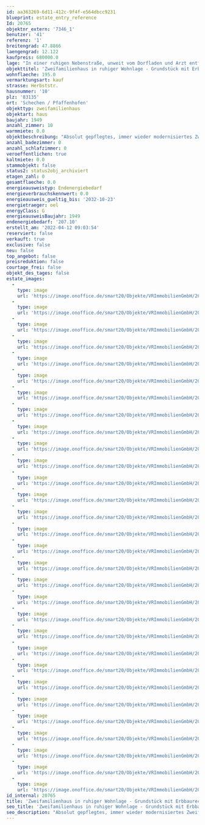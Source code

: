 ```yaml
---
id: aa363269-6d11-412c-9f4f-e564dbcc9231
blueprint: estate_entry_reference
Id: 20765
objektnr_extern: '7346_1'
benutzer: '41'
referenz: '1'
breitengrad: 47.8866
laengengrad: 12.122
kaufpreis: 680000.0
lage: "In einer ruhigen Nebenstraße, unweit vom Dorfladen und Arzt entfernt.\r\n\r\nWeitere Supermärkte, Discounter, Bäcker, Metzger etc. befinden sich in Schechen, Rott am Inn, Großkarolinenfeld, Westerndorf-St. Peter und Rosenheim. \r\nEin Kindergarten befindet sich in Pfaffenhofen. Bahnhof und Grundschule finden sich in Schechen bzw. Hochstätt. Die Mittelschule liegt in Westerndorf St. Peter bei Rosenheim, sämtliche weiterführenden Schulen befinden sich direkt in Rosenheim. Für Sportbegeisterte gibt es zahlreiche Möglichkeiten vor Ort und in der näheren Umgebung. Verschiedene Badeseen in der Umgebung ermöglichen eine Abkühlung an heißen Sommertagen."
objekttitel: 'Zweifamilienhaus in ruhiger Wohnlage - Grundstück mit Erbbaurecht'
wohnflaeche: 195.0
vermarktungsart: kauf
strasse: Herbststr.
hausnummer: '10'
plz: '83135'
ort: 'Schechen / Pfaffenhofen'
objekttyp: zweifamilienhaus
objektart: haus
baujahr: 1949
anzahl_zimmer: 10
warmmiete: 0.0
objektbeschreibung: "Absolut gepflegtes, immer wieder modernisiertes Zweifamilienhaus auf einem großen, parkähnlich angelegten Grundstück!\r\nDieses ursprünglich 1949 massiv erbaute Wohnhaus wurde 1958 erweitert und 1962 sowie 1983 aufgestockt. \r\nEine Doppelgarage sowie als gemütliches \"Salettl\" ausgestattetes Nebengebäude und ein Holzschuppen befinden sich an der Nord-West-Seite des Hauses.\r\nDas Gebäude ist größtenteils unterkellert, hier befindet sich auch die Viessmann-Ölzentralheizung sowie weitere Abstellräume.\r\nDie Erdgeschosswohnung ist pfiffig geschnitten, über die große Küche ist das helle Wohn-Esszimmer zu erreichen. Dieses ist mit einem Heizkamin ausgestattet. Über große Terrassentüren geht´s in den Garten.\r\nDas Elternbad mit Wanne und großer Dusche sowie Schlafzimmer sind noch zusätzlich mit einer Schiebetür separiert.\r\nWeiterhin sind der Hauswirtschaftsraum, eine Gästetoilette  sowie ein Saunaraum im EG zu finden.\r\n\r\nIm Obergeschoss befinden sich vier Zimmer sowie eine Küche und ein Bad mit Wanne und Dusche. Auch hier befindet sich eine separate Toilette. Ein südliches Zimmer hat Zutritt zum Balkon, welcher sich über die ganze Hausbreite erstreckt.. Über ein kleines Bürozimmer erreicht man den Dachboden. Hier wurde ein Teil isoliert und gemütlich gestaltet. Aufgrund der Deckenhöhe und fehlenden Beheizbarkeit ist dies aber kein \"Wohnraum\".\r\n\r\n\r\n\r\n\r\n\r\nDas Gebäude steht auf einem Grundstück mit Erbbaurechtsvertrag. Dieser Vertrag besteht seit dem 20.12.1949 mit 100 Jahren Laufzeit, also bis 19.12.2049.\r\nDer Erbbauberechtigte hat ein Vorrecht auf Erneuerung des Erbbaurechts auf weitere 50 Jahre. Der Erbbaurechtsgeber (Erzbischöfliche Finanzkammer) teilte schriftlich mit, dass die derzeit gebräuchliche Vertragslaufzeit sogar 75 Jahre sei, also eine längere Laufzeit möglich wäre.\r\n\r\nDer aktuell jährlich zu entrichtende Erbbauzins beträgt EUR 26,00.\r\n\r\nDas Anwesen ist noch bis ca. Sommer 2024 bewohnt."
anzahl_badezimmer: 0
anzahl_schlafzimmer: 0
veroeffentlichen: true
kaltmiete: 0.0
stammobjekt: false
status2: status2obj_archiviert
etagen_zahl: 0
gesamtflaeche: 0.0
energieausweistyp: Endenergiebedarf
energieverbrauchskennwert: 0.0
energieausweis_gueltig_bis: '2032-10-23'
energietraeger: oel
energyClass: G
energieausweisBaujahr: 1949
endenergiebedarf: '207.10'
erstellt_am: '2022-04-12 09:03:54'
reserviert: false
verkauft: true
exclusive: false
neu: false
top_angebot: false
preisreduktion: false
courtage_frei: false
objekt_des_tages: false
estate_images:
  -
    type: image
    url: 'https://image.onoffice.de/smart20/Objekte/VRImmobilienGmbH/20765/8c20a351-4ef8-45d5-9cde-a6e2c24d2baa.jpg'
  -
    type: image
    url: 'https://image.onoffice.de/smart20/Objekte/VRImmobilienGmbH/20765/d5c85706-ff28-4449-a08f-90c3e9284a11.jpg'
  -
    type: image
    url: 'https://image.onoffice.de/smart20/Objekte/VRImmobilienGmbH/20765/35420c87-bc4c-4d7b-8fa0-c600ffb109ad.jpg'
  -
    type: image
    url: 'https://image.onoffice.de/smart20/Objekte/VRImmobilienGmbH/20765/aea96fdc-be33-436e-9b3f-4298deb1645e.jpg'
  -
    type: image
    url: 'https://image.onoffice.de/smart20/Objekte/VRImmobilienGmbH/20765/1e1aa9e6-c06e-49ee-a4ff-f9fb816d3099.jpg'
  -
    type: image
    url: 'https://image.onoffice.de/smart20/Objekte/VRImmobilienGmbH/20765/8f4f102f-94cd-4ed7-91f2-fa17f186b86b.jpg'
  -
    type: image
    url: 'https://image.onoffice.de/smart20/Objekte/VRImmobilienGmbH/20765/f51f0629-e5a5-43ef-b111-0b77b9a2abe4.jpg'
  -
    type: image
    url: 'https://image.onoffice.de/smart20/Objekte/VRImmobilienGmbH/20765/4244a944-7d3c-45d6-b10d-ae16849609a0.jpg'
  -
    type: image
    url: 'https://image.onoffice.de/smart20/Objekte/VRImmobilienGmbH/20765/b284bf85-3408-4a84-81f8-f3cd86fa795f.jpg'
  -
    type: image
    url: 'https://image.onoffice.de/smart20/Objekte/VRImmobilienGmbH/20765/a2d57911-571e-46e2-abd2-95a3f648fe0f.jpg'
  -
    type: image
    url: 'https://image.onoffice.de/smart20/Objekte/VRImmobilienGmbH/20765/2e25b240-6af1-4991-86a9-b37780c15fb8.jpg'
  -
    type: image
    url: 'https://image.onoffice.de/smart20/Objekte/VRImmobilienGmbH/20765/862248d9-7968-4d7c-9de0-d7bc29abd963.jpg'
  -
    type: image
    url: 'https://image.onoffice.de/smart20/Objekte/VRImmobilienGmbH/20765/3010b1de-4fea-40f3-b77e-20c3225b1a43.jpg'
  -
    type: image
    url: 'https://image.onoffice.de/smart20/Objekte/VRImmobilienGmbH/20765/3e0eefa0-00f9-4f10-b1a2-fa579811d446.jpg'
  -
    type: image
    url: 'https://image.onoffice.de/smart20/Objekte/VRImmobilienGmbH/20765/9218e48d-b8d7-456e-aeff-cdcf130377be.jpg'
  -
    type: image
    url: 'https://image.onoffice.de/smart20/Objekte/VRImmobilienGmbH/20765/ece63996-3e1d-46c0-ab50-57df88f47c63.jpg'
  -
    type: image
    url: 'https://image.onoffice.de/smart20/Objekte/VRImmobilienGmbH/20765/91073d15-2827-48b9-8bf5-07b8f9f88de8.jpg'
  -
    type: image
    url: 'https://image.onoffice.de/smart20/Objekte/VRImmobilienGmbH/20765/53723865-a82b-422a-8cee-593fe861770d.jpg'
  -
    type: image
    url: 'https://image.onoffice.de/smart20/Objekte/VRImmobilienGmbH/20765/08289eec-cdb7-4ba4-9149-dca2c6e7fdc6.jpg'
  -
    type: image
    url: 'https://image.onoffice.de/smart20/Objekte/VRImmobilienGmbH/20765/83c6ea52-7e7e-4602-ad45-42d0d35e8acc.jpg'
  -
    type: image
    url: 'https://image.onoffice.de/smart20/Objekte/VRImmobilienGmbH/20765/7895740b-fe9f-466e-b864-53bea438a70f.jpg'
  -
    type: image
    url: 'https://image.onoffice.de/smart20/Objekte/VRImmobilienGmbH/20765/729beddd-67e1-4dc4-8481-a189167968fe.jpg'
  -
    type: image
    url: 'https://image.onoffice.de/smart20/Objekte/VRImmobilienGmbH/20765/21ceab34-e690-4e72-99de-b2921e91cb7e.jpg'
  -
    type: image
    url: 'https://image.onoffice.de/smart20/Objekte/VRImmobilienGmbH/20765/7509832d-07fd-443f-b584-b65e89162438.jpg'
  -
    type: image
    url: 'https://image.onoffice.de/smart20/Objekte/VRImmobilienGmbH/20765/61f313f5-1a51-4ec1-8f4c-09108d939b0f.jpg'
  -
    type: image
    url: 'https://image.onoffice.de/smart20/Objekte/VRImmobilienGmbH/20765/27e8df0b-decb-44f8-bd11-033c7e565148.jpg'
  -
    type: image
    url: 'https://image.onoffice.de/smart20/Objekte/VRImmobilienGmbH/20765/c2a73282-e279-4917-aa5c-29af0898c6a8.jpg'
  -
    type: image
    url: 'https://image.onoffice.de/smart20/Objekte/VRImmobilienGmbH/20765/fa237081-2a12-4925-bda8-35732a129962.jpg'
  -
    type: image
    url: 'https://image.onoffice.de/smart20/Objekte/VRImmobilienGmbH/20765/9eb83b85-2624-4bf1-98c4-023c1cd31f19.jpg'
  -
    type: image
    url: 'https://image.onoffice.de/smart20/Objekte/VRImmobilienGmbH/20765/a138db12-9810-4711-9947-cf240ba8ca7a.jpg'
id_internal: 20765
title: 'Zweifamilienhaus in ruhiger Wohnlage - Grundstück mit Erbbaurecht'
seo_title: 'Zweifamilienhaus in ruhiger Wohnlage - Grundstück mit Erbbaurecht'
seo_description: "Absolut gepflegtes, immer wieder modernisiertes Zweifamilienhaus auf einem großen, parkähnlich angelegten Grundstück!\r\nDieses ursprünglich 1949 massiv erbau"
---
```

